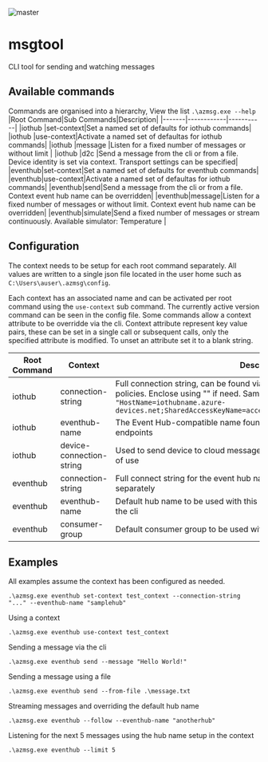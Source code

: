 ![master](https://github.com/rivms/msgtool/workflows/master/badge.svg)
# msgtool
CLI tool for sending and watching messages

## Available commands
Commands are organised into a hierarchy, View the list `.\azmsg.exe --help`
|Root Command|Sub Commands|Description|
|-------|------------|-----------|
|iothub |set-context|Set a named set of defaults for iothub commands|
|iothub |use-context|Activate a named set of defaultas for iothub commands|
|iothub |message    |Listen for a fixed number of messages or without limit |
|iothub |d2c        |Send a message from the cli or from a file. Device identity is set via context. Transport settings can be specified|
|eventhub|set-context|Set a named set of defaults for eventhub commands|
|eventhub|use-context|Activate a named set of defaultas for iothub commands|
|eventhub|send|Send a message from the cli or from a file. Context event hub name can be overridden|
|eventhub|message|Listen for a fixed number of messages or without limit. Context event hub name can be overridden|
|eventhub|simulate|Send a fixed number of messages or stream continuously. Available simulator: Temperature |


## Configuration
The context needs to be setup for each root command separately. All values are written to a single json file located in the user home such as `C:\Users\auser\.azmsg\config`.  

Each context has an associated name and can be activated per root command using the `use-context` sub command. The currently active version command can be seen in the config file. Some commands allow a context attribute to be overridde via the cli. Context attribute represent key value pairs, these can be set in a single call or subsequent calls, only the specified attribute is modified. To unset an attribute set it to a blank string. 

|Root Command|Context|Description|
|------------|-------|-----------|
|iothub|connection-string|Full connection string, can be found via the Portal, Settings->Shared access policies. Enclose using "" if need. Sample connectring `"HostName=iothubname.azure-devices.net;SharedAccessKeyName=accesskeyname;SharedAccessKey=accesskey"`|
|iothub|eventhub-name|The Event Hub-compatible name found via the Portal, Settings->Built-in endpoints|
|iothub|device-connection-string|Used to send device to cloud message, the device needs to be created ahead of use|
|eventhub|connection-string|Full connect string for the event hub namespace. Hub name can be specified separately|
|eventhub|eventhub-name|Default hub name to be used with this context. Can be unset or overriden on the cli|
|eventhub|consumer-group|Default consumer group to be used with this context|


## Examples
All examples assume the context has been configured as needed.
```
.\azmsg.exe eventhub set-context test_context --connection-string "..." --eventhub-name "samplehub" 
```

Using a context
```
.\azmsg.exe eventhub use-context test_context
```

Sending a message via the cli
```
.\azmsg.exe eventhub send --message "Hello World!"
```

Sending a message using a file
```
.\azmsg.exe eventhub send --from-file .\message.txt
```

Streaming messages and overriding the default hub name
```
.\azmsg.exe eventhub --follow --eventhub-name "anotherhub"
```

Listening for the next 5 messages using the hub name setup in the context
```
.\azmsg.exe eventhub --limit 5
```
